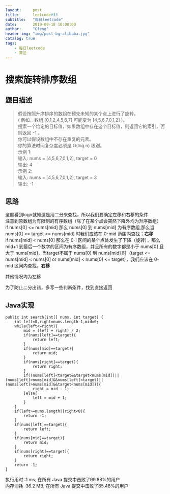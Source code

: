 ```yaml
---
layout:     post
title:      leetcode#33
subtitle:   "每日leetcode"
date:       2019-09-18 10:00:00
author:     "Cfeng"
header-img: "img/post-bg-alibaba.jpg"
catalog: true
tags:
    - 每日leetcode
    - 算法
---
```

# 搜索旋转排序数组
## 题目描述
> 假设按照升序排序的数组在预先未知的某个点上进行了旋转。          
> ( 例如，数组 [0,1,2,4,5,6,7] 可能变为 [4,5,6,7,0,1,2] )。    
> 搜索一个给定的目标值，如果数组中存在这个目标值，则返回它的索引，否则返回 -1 。    
> 你可以假设数组中不存在重复的元素。     
> 你的算法时间复杂度必须是 O(log n) 级别。      
> 示例 1:         
> 输入: nums = [4,5,6,7,0,1,2], target = 0     
> 输出: 4   
> 示例 2:   
> 输入: nums = [4,5,6,7,0,1,2], target = 3    
> 输出: -1      



            
## 思路
这题看到logn就知道是用二分来查找，所以我们要确定左移和右移的条件    
注意到原数组为有限制的有序数组（除了在某个点会突然下降外均为升序数组）     
if nums[0] <= nums[mid] 那么 nums[0] 到 nums[mid] 为有序数组,那么当 nums[0] <= target <= nums[mid] 时我们应该在 0-mid 范围内查找；**右移**    
if nums[mid] < nums[0] 那么在 0-i 区间的某个点处发生了下降（旋转），那么 mid+1 到最后一个数字的区间为有序数组，并且所有的数字都是小于 nums[0] 且大于 nums[mid]，当target不属于 nums[0] 到 nums[mid] 时（target <= nums[mid] < nums[0] or nums[mid] < nums[0] <= target），我们应该在 0-mid 区间内查找。**右移**      

其他情况均为左移   

为了防止二分出错，多写一些判断条件，找到直接返回     
   
             
  
  
## Java实现     
```   
public int search(int[] nums, int target) {
    int left=0,right=nums.length-1,mid=0;
    while(left<=right){
        mid = (left + right) / 2;
        if(nums[left]==target){
            return left;
        }
        if(nums[mid]==target){
            return mid;
        }
        if(nums[right]==target){
            return right;
        }
        if((nums[left]<target&&target<nums[mid])||(nums[left]>nums[mid]&&nums[left]<target)||(nums[left]>nums[mid]&&target<nums[mid])){
            right = mid - 1;
        }else{
            left = mid + 1;
        }
    }
    if(left>=nums.length||right<0){
        return -1;
    }
    if(nums[left]==target){
        return left;
    }
    if(nums[mid]==target){
        return mid;
    }
    if(nums[right]==target){
        return right;
    }
    return -1;
}
```      

执行用时 :1 ms, 在所有 Java 提交中击败了99.88%的用户     
内存消耗 :36.2 MB, 在所有 Java 提交中击败了85.46%的用户                  